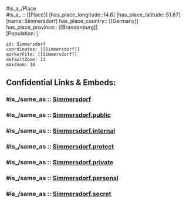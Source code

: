 ﻿---
confidential: public
isDeleted: false
location:
- 51.67
- 14.6
mapmarker: city
mapzoom:
- 7
- 12
SpocWebEntityId: 34277
tags:
- geo/City
type: City
---

#is_a_/Place  
#is_a_ :: [[Place]] 
[has_place_longitude::14.6] 
[has_place_latitude::51.67] 
[name::Simmersdorf] 
has_place_country:: [[Germany]]  
has_place_province:: [[Brandenburg]]  
[Population::] 



```leaflet
id: Simmersdorf
coordinates: [[Simmersdorf]] 
markerFile: [[Simmersdorf]] 
defaultZoom: 11 
maxZoom: 18
```


## Confidential Links & Embeds: 

### #is_/same_as :: [Simmersdorf](/_Standards/Earth/Continent/Europe/Europe~Central/Germany/Germany~East/Brandenburg/counties~Brandenburg/Spree-Neiße/cities~Spree-Neiße/Döbern-Land/boroughs~Döbern-Land/Groß_Schacksdorf/Simmersdorf.md) 

### #is_/same_as :: [Simmersdorf.public](/_public/Earth/Continent/Europe/Europe~Central/Germany/Germany~East/Brandenburg/counties~Brandenburg/Spree-Neiße/cities~Spree-Neiße/Döbern-Land/boroughs~Döbern-Land/Groß_Schacksdorf/Simmersdorf.public.md) 

### #is_/same_as :: [Simmersdorf.internal](/_internal/Earth/Continent/Europe/Europe~Central/Germany/Germany~East/Brandenburg/counties~Brandenburg/Spree-Neiße/cities~Spree-Neiße/Döbern-Land/boroughs~Döbern-Land/Groß_Schacksdorf/Simmersdorf.internal.md) 

### #is_/same_as :: [Simmersdorf.protect](/_protect/Earth/Continent/Europe/Europe~Central/Germany/Germany~East/Brandenburg/counties~Brandenburg/Spree-Neiße/cities~Spree-Neiße/Döbern-Land/boroughs~Döbern-Land/Groß_Schacksdorf/Simmersdorf.protect.md) 

### #is_/same_as :: [Simmersdorf.private](/_private/Earth/Continent/Europe/Europe~Central/Germany/Germany~East/Brandenburg/counties~Brandenburg/Spree-Neiße/cities~Spree-Neiße/Döbern-Land/boroughs~Döbern-Land/Groß_Schacksdorf/Simmersdorf.private.md) 

### #is_/same_as :: [Simmersdorf.personal](/_personal/Earth/Continent/Europe/Europe~Central/Germany/Germany~East/Brandenburg/counties~Brandenburg/Spree-Neiße/cities~Spree-Neiße/Döbern-Land/boroughs~Döbern-Land/Groß_Schacksdorf/Simmersdorf.personal.md) 

### #is_/same_as :: [Simmersdorf.secret](/_secret/Earth/Continent/Europe/Europe~Central/Germany/Germany~East/Brandenburg/counties~Brandenburg/Spree-Neiße/cities~Spree-Neiße/Döbern-Land/boroughs~Döbern-Land/Groß_Schacksdorf/Simmersdorf.secret.md)

